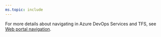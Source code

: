 ```yaml
---
ms.topic: include
---
```


For more details about navigating in Azure DevOps Services and TFS, see [Web portal navigation](../../project/navigation/index.md).
